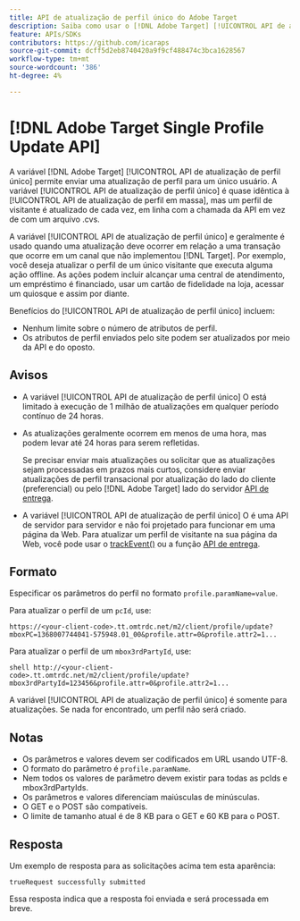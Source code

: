 ```yaml
---
title: API de atualização de perfil único do Adobe Target
description: Saiba como usar o [!DNL Adobe Target] [!UICONTROL API de atualização de perfil único] para enviar dados de perfil de um único visitante para o [!DNL Target].
feature: APIs/SDKs
contributors: https://github.com/icaraps
source-git-commit: dcff5d2eb8740420a9f9cf488474c3bca1628567
workflow-type: tm+mt
source-wordcount: '386'
ht-degree: 4%

---
```


# [!DNL Adobe Target Single Profile Update API]

A variável [!DNL Adobe Target] [!UICONTROL API de atualização de perfil único] permite enviar uma atualização de perfil para um único usuário. A variável [!UICONTROL API de atualização de perfil único] é quase idêntica à [!UICONTROL API de atualização de perfil em massa], mas um perfil de visitante é atualizado de cada vez, em linha com a chamada da API em vez de com um arquivo .cvs.

A variável [!UICONTROL API de atualização de perfil único] e geralmente é usado quando uma atualização deve ocorrer em relação a uma transação que ocorre em um canal que não implementou [!DNL Target]. Por exemplo, você deseja atualizar o perfil de um único visitante que executa alguma ação offline. As ações podem incluir alcançar uma central de atendimento, um empréstimo é financiado, usar um cartão de fidelidade na loja, acessar um quiosque e assim por diante.

Benefícios do [!UICONTROL API de atualização de perfil único] incluem:

* Nenhum limite sobre o número de atributos de perfil.
* Os atributos de perfil enviados pelo site podem ser atualizados por meio da API e do oposto.

## Avisos

* A variável [!UICONTROL API de atualização de perfil único] O está limitado à execução de 1 milhão de atualizações em qualquer período contínuo de 24 horas.
* As atualizações geralmente ocorrem em menos de uma hora, mas podem levar até 24 horas para serem refletidas.

  Se precisar enviar mais atualizações ou solicitar que as atualizações sejam processadas em prazos mais curtos, considere enviar atualizações de perfil transacional por atualização do lado do cliente (preferencial) ou pelo [!DNL Adobe Target] lado do servidor [API de entrega](/help/dev/implement/delivery-api/overview.md).

* A variável [!UICONTROL API de atualização de perfil único] O é uma API de servidor para servidor e não foi projetado para funcionar em uma página da Web. Para atualizar um perfil de visitante na sua página da Web, você pode usar o [trackEvent()](/help/dev/implement/client-side/atjs/atjs-functions/adobe-target-trackevent.md) ou a função [API de entrega](/help/dev/implement/delivery-api/overview.md).

## Formato

Especificar os parâmetros do perfil no formato `profile.paramName=value`.

Para atualizar o perfil de um `pcId`, use:

``````
https://<your-client-code>.tt.omtrdc.net/m2/client/profile/update?mboxPC=1368007744041-575948.01_00&profile.attr=0&profile.attr2=1...
``````

Para atualizar o perfil de um `mbox3rdPartyId`, use:

``````
shell http://<your-client-code>.tt.omtrdc.net/m2/client/profile/update?mbox3rdPartyId=123456&profile.attr=0&profile.attr2=1...
``````

A variável [!UICONTROL API de atualização de perfil único] é somente para atualizações. Se nada for encontrado, um perfil não será criado.

## Notas

* Os parâmetros e valores devem ser codificados em URL usando UTF-8.
* O formato do parâmetro é `profile.paramName`.
* Nem todos os valores de parâmetro devem existir para todas as pcIds e mbox3rdPartyIds.
* Os parâmetros e valores diferenciam maiúsculas de minúsculas.
* O GET e o POST são compatíveis.
* O limite de tamanho atual é de 8 KB para o GET e 60 KB para o POST.

## Resposta

Um exemplo de resposta para as solicitações acima tem esta aparência:

`trueRequest successfully submitted`

Essa resposta indica que a resposta foi enviada e será processada em breve.